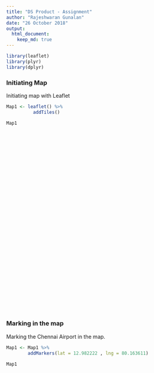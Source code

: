 ```yaml
---
title: "DS Product - Assignment"
author: "Rajeshwaran Gunalan"
date: "26 October 2018"
output: 
  html_document:
    keep_md: true 
---
```



```r
library(leaflet)
library(plyr)
library(dplyr)
```

### Initiating Map

Initiating map with Leaflet

```r
Map1 <- leaflet() %>% 
          addTiles()

Map1
```

<!--html_preserve--><div id="htmlwidget-1cbe029ee437964e4065" style="width:672px;height:480px;" class="leaflet html-widget"></div>
<script type="application/json" data-for="htmlwidget-1cbe029ee437964e4065">{"x":{"options":{"crs":{"crsClass":"L.CRS.EPSG3857","code":null,"proj4def":null,"projectedBounds":null,"options":{}}},"calls":[{"method":"addTiles","args":["//{s}.tile.openstreetmap.org/{z}/{x}/{y}.png",null,null,{"minZoom":0,"maxZoom":18,"tileSize":256,"subdomains":"abc","errorTileUrl":"","tms":false,"noWrap":false,"zoomOffset":0,"zoomReverse":false,"opacity":1,"zIndex":1,"detectRetina":false,"attribution":"&copy; <a href=\"http://openstreetmap.org\">OpenStreetMap<\/a> contributors, <a href=\"http://creativecommons.org/licenses/by-sa/2.0/\">CC-BY-SA<\/a>"}]}]},"evals":[],"jsHooks":[]}</script><!--/html_preserve-->


### Marking in the map

Marking the Chennai Airport in the map.


```r
Map1 <- Map1 %>%
        addMarkers(lat = 12.982222 , lng = 80.163611)

Map1
```

<!--html_preserve--><div id="htmlwidget-74898724222f7de1b200" style="width:672px;height:480px;" class="leaflet html-widget"></div>
<script type="application/json" data-for="htmlwidget-74898724222f7de1b200">{"x":{"options":{"crs":{"crsClass":"L.CRS.EPSG3857","code":null,"proj4def":null,"projectedBounds":null,"options":{}}},"calls":[{"method":"addTiles","args":["//{s}.tile.openstreetmap.org/{z}/{x}/{y}.png",null,null,{"minZoom":0,"maxZoom":18,"tileSize":256,"subdomains":"abc","errorTileUrl":"","tms":false,"noWrap":false,"zoomOffset":0,"zoomReverse":false,"opacity":1,"zIndex":1,"detectRetina":false,"attribution":"&copy; <a href=\"http://openstreetmap.org\">OpenStreetMap<\/a> contributors, <a href=\"http://creativecommons.org/licenses/by-sa/2.0/\">CC-BY-SA<\/a>"}]},{"method":"addMarkers","args":[12.982222,80.163611,null,null,null,{"interactive":true,"draggable":false,"keyboard":true,"title":"","alt":"","zIndexOffset":0,"opacity":1,"riseOnHover":false,"riseOffset":250},null,null,null,null,null,{"interactive":false,"permanent":false,"direction":"auto","opacity":1,"offset":[0,0],"textsize":"10px","textOnly":false,"className":"","sticky":true},null]}],"limits":{"lat":[12.982222,12.982222],"lng":[80.163611,80.163611]}},"evals":[],"jsHooks":[]}</script><!--/html_preserve-->





